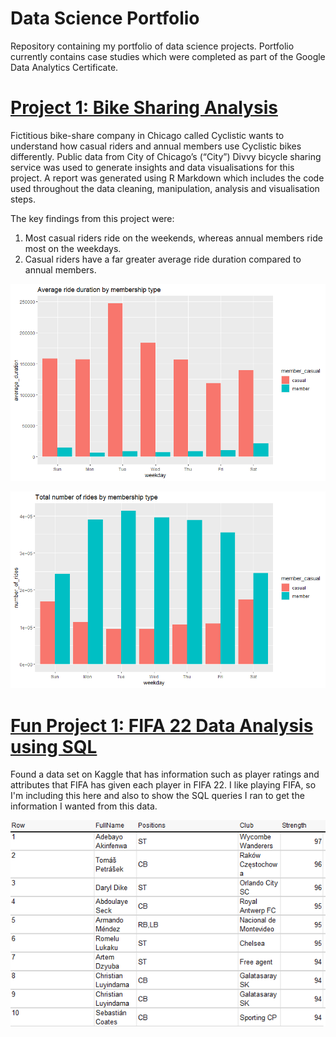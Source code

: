 # Data Science Portfolio 

Repository containing my portfolio of data science projects. Portfolio currently contains case studies which were completed as part of the Google Data Analytics Certificate.

# [Project 1: Bike Sharing Analysis](https://github.com/tsunheitai/Starter-projects/tree/main/Project%20-%20Bike%20Sharing%20Analysis)

Fictitious bike-share company in Chicago called Cyclistic wants to understand how casual riders and annual members use Cyclistic bikes differently. Public data from City of Chicago’s (“City”) Divvy bicycle sharing service was used to generate insights and data visualisations for this project. A report was generated using R Markdown which includes the code used throughout the data cleaning, manipulation, analysis and visualisation steps.

The key findings from this project were:
1. Most casual riders ride on the weekends, whereas annual members ride most on the weekdays.
2. Casual riders have a far greater average ride duration compared to annual members.

![](/images/average_ride_duration_by_membership_type.png)

![](/images/number_of_rides_by_membership_type.png)



# [Fun Project 1: FIFA 22 Data Analysis using SQL](https://github.com/tsunheitai/Starter-projects/tree/main/FIFA%2022%20Data%20Set)

Found a data set on Kaggle that has information such as player ratings and attributes that FIFA has given each player in FIFA 22. I like playing FIFA, so I'm including this here and also to show the SQL queries I ran to get the information I wanted from this data.

![](https://github.com/tsunheitai/Starter-projects/blob/main/FIFA%2022%20Data%20Set/images/top_10_strongest_players_fifa_22.jpg)
